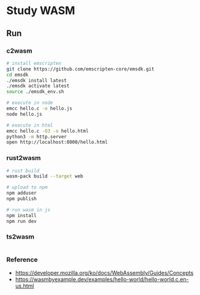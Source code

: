 # Study WASM

## Run

### c2wasm

```sh
# install emscripten
git clone https://github.com/emscripten-core/emsdk.git
cd emsdk
./emsdk install latest
./emsdk activate latest
source ./emsdk_env.sh

# execute in node
emcc hello.c -o hello.js
node hello.js

# execute in html
emcc hello.c -O3 -o hello.html
python3 -m http.server
open http://localhost:8000/hello.html
```

### rust2wasm

```sh
# rust build
wasm-pack build --target web

# upload to npm
npm adduser
npm publish

# run wasm in js
npm install
npm run dev
```

### ts2wasm

```sh

```

### Reference

- https://developer.mozilla.org/ko/docs/WebAssembly/Guides/Concepts
- https://wasmbyexample.dev/examples/hello-world/hello-world.c.en-us.html
